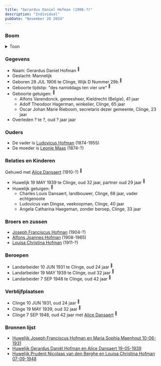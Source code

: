 ```yaml
---
title: "Gerardus Daniel Hofman (1906-?)"
description: "Individual"
pubDate: "November 20 2024"
---
```


### Boom
<details><summary>Toon</summary>

![test](https://www.plantuml.com/plantuml/svg/bPDDQnin443l-XL3SkWfi1_snckC4pkrtPQa3QKfz6HcLnDRM2iPZRR61F_tAl5kDfJG9YU96OtcpHEwP8_ErvKMl55cYmuhAB3Sh9ojZRoosZhm3Ws751alraeIbCgLcevxghP-3nLL1Ja-XjYJ8-ltMn8lRYqrCiE3082fTPBSZxKgDuQOHwCAbHcF8HK78Jx0xLCh5iUAa-jQsj-gh1a-sViApGaWm-SeIlenmEaidVVdqt3lmxqYBGym6XPOx9U5zLxJS0nn35-__OHuSDw3XKEiTo-EygRMUeb6BajdcGiRU4BD0BxSNKESz_jmfPLPKG1hQSWQHN23o1r85a3cqrawI_y1qeF9xVVtSLp0HTTvDDoHb84c999pcDmj0c6KF57CeoWQP72grMhjzwIrtGMIWsWqdPqr9qI3smMQoX1uJ6KzqRPRa4CdW_MF60RMVylFUl3yRlz_XAGr6cMjqJSEt-9Cj2hfaOMHdEym1czH7-TnzCw-hqYFSxYP_0fBcZzBpvFNfGSzZUCy4Gre5n2NP6JuT7y0)
</details>

### Gegevens
- Naam: Gerardus Daniel Hofman <sup><a href="../s00440/" style="text-decoration:none" title="Geboorteakte Gerardus Daniel Hofman 28-07-1906">:link:</a></sup>
- Geslacht: Mannelijk
- Geboren 28 JUL 1906 te Clinge, Wijk D Nummer 29b <sup><a href="../s00440/" style="text-decoration:none" title="Geboorteakte Gerardus Daniel Hofman 28-07-1906">:link:</a></sup>
- Geboorte tijdstip: "des namiddags ten vier ure" <sup><a href="../s00440/" style="text-decoration:none" title="Geboorteakte Gerardus Daniel Hofman 28-07-1906">:link:</a></sup>
- Geboorte getuigen: <sup><a href="../s00440/" style="text-decoration:none" title="Geboorteakte Gerardus Daniel Hofman 28-07-1906">:link:</a></sup>
  - Alfons Varendonck, geneesheer, Kieldrecht (Belgie), 41 jaar
  - Adolf Theodoor Hagerman, winkelier, Clinge, 65 jaar
  - Oscar Johan Marie Rieboom, secretaris dezer gemeente, Clinge, 23 jaar
- Overleden ? te ?, oud ? jaar jaar 

### Ouders
- De vader is [Ludovicus Hofman](../i00251/) (1874-1955)
- De moeder is [Leonie Maas](../i00256/) (1874-?)

### Relaties en Kinderen

Gehuwd met [Alice Dansaert](../i00268/) (1910-?) <sup><a href="../s00444/" style="text-decoration:none" title="Huwelijk Gerardus Daniël Hofman en Alice Dansaert 19-05-1939">:link:</a></sup>
- Huwelijk 19 MAY 1939 te Clinge, oud 32 jaar, partner oud 29 jaar <sup><a href="../s00444/" style="text-decoration:none" title="Huwelijk Gerardus Daniël Hofman en Alice Dansaert 19-05-1939">:link:</a></sup>
- Huwelijk getuigen:  <sup><a href="../s00444/" style="text-decoration:none" title="Huwelijk Gerardus Daniël Hofman en Alice Dansaert 19-05-1939">:link:</a></sup>
  - Charles Louis Dansaert, landbouwer, Clinge, 68 jaar, vader echtgenoote
  - Ludovicus van Dingse, veekoopman, Clinge, 40 jaar
  - Angela Catharina Haegeman, zonder beroep, Clinge, 33 jaar

### Broers en zussen
- [Joseph Franciscus Hofman](../i00263/) (1904-?)
- [Alfons Joannes Hofman](../i00265/) (1908-1965)
- [Louisa Christina Hofman](../i00266/) (1911-?)

### Beroepen
- Landarbeider 10 JUN 1931 te Clinge, oud 24 jaar <sup><a href="../s00443/" style="text-decoration:none" title="Huwelijk Joseph Franciscus Hofman en Maria Sophia Maenhout 10-06-1931">:link:</a></sup>
- Landarbeider 19 MAY 1939 te Clinge, oud 32 jaar <sup><a href="../s00444/" style="text-decoration:none" title="Huwelijk Gerardus Daniël Hofman en Alice Dansaert 19-05-1939">:link:</a></sup>
- Landarbeider 7 SEP 1948 te Clinge, oud 42 jaar <sup><a href="../s00446/" style="text-decoration:none" title="Huwelijk Prudent Nicolaas van den Berghe en Louisa Christina Hofman 07-09-1948 ">:link:</a></sup>

### Verblijfplaatsen
- Clinge  10 JUN 1931, oud 24 jaar  <sup><a href="../s00443/" style="text-decoration:none" title="Huwelijk Joseph Franciscus Hofman en Maria Sophia Maenhout 10-06-1931">:link:</a></sup>
- Clinge  19 MAY 1939, oud 32 jaar  <sup><a href="../s00444/" style="text-decoration:none" title="Huwelijk Gerardus Daniël Hofman en Alice Dansaert 19-05-1939">:link:</a></sup>
- Clinge  7 SEP 1948, oud 42 jaar met [Alice Dansaert](../i00268/) <sup><a href="../s00446/" style="text-decoration:none" title="Huwelijk Prudent Nicolaas van den Berghe en Louisa Christina Hofman 07-09-1948 ">:link:</a></sup>

### Bronnen lijst
- [Huwelijk Joseph Franciscus Hofman en Maria Sophia Maenhout 10-06-1931](../s00443/)
- [Huwelijk Gerardus Daniël Hofman en Alice Dansaert 19-05-1939](../s00444/)
- [Huwelijk Prudent Nicolaas van den Berghe en Louisa Christina Hofman 07-09-1948 ](../s00446/)